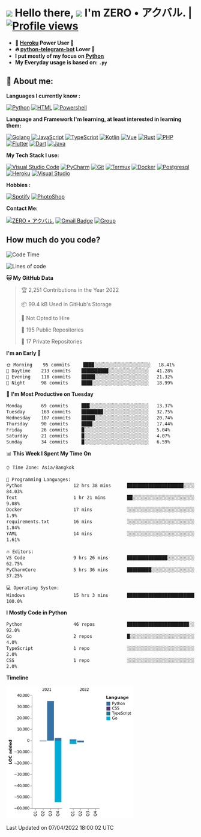 # <img src="https://i.pinimg.com/originals/01/63/6c/01636c5434cd0462086620c60fdfec16.gif" width="50px"> **Hello there, <img src="https://raw.githubusercontent.com/MartinHeinz/MartinHeinz/master/wave.gif" width="30px">** I'm ZERO • アクバル. | [![Profile views](https://gpvc.arturio.dev/Ryomen-Sukuna)](https://github.com/Ryomen-Sukuna)

- **🐋 [Heroku](https://heroku.com) Power User 💪**
- **🔥 [python-telegram-bot](https://github.com/python-telegram-bot/python-telegram-bot) Lover 💖**
- **I put mostly of my focus on [Python](https://python.org)**
- **My Everyday usage is based on: `.py`**

## 👦 **About me**:

**Languages I currently know :**

[![Python](https://badges.aleen42.com/src/python.svg)](https://python.org)
[![HTML](https://img.shields.io/badge/-HTML-%232c3e50?style=flat&logo=php)](https://whatwg.org)
[![Powershell](https://img.shields.io/badge/-PowerShell-%232c3e50?style=flat&logo=powershell)](https://docs.microsoft.com/en-us/powershell)

**Language ​​and Framework I'm learning, at least interested in learning them:**

[![Golang](https://badges.aleen42.com/src/golang.svg)](https://golang.org)
[![JavaScript](https://badges.aleen42.com/src/javascript.svg)](https://nodejs.org)
[![TypeScript](https://badges.aleen42.com/src/typescript.svg)](https://www.typescriptlang.org)
[![Kotlin](https://badges.aleen42.com/src/kotlin.svg)](https://kotlinlang.org)
[![Vue](https://badges.aleen42.com/src/vue.svg)](https://vuejs.org)
[![Rust](https://img.shields.io/badge/-rust-%232c3e50?style=flat&logo=rust)](https://rust-lang.org)
[![PHP](https://img.shields.io/badge/-php-%232c3e50?style=flat&logo=php)](https://www.php.net)
[![Flutter](https://img.shields.io/badge/-flutter-%232c3e50?style=flat&logo=flutter)](https://flutter.dev)
[![Dart](https://img.shields.io/badge/-dart-%232c3e50?style=flat&logo=dart)](https://dart.dev)
[![Java](https://badges.aleen42.com/src/java.svg)](https://www.java.com/en)

**My Tech Stack I use:**

[![Visual Studio Code](https://badges.aleen42.com/src/visual_studio_code.svg)](https://code.visualstudio.com)
[![PyCharm](https://img.shields.io/badge/-pycharm-%23007ACC?style=flat&logo=pycharm&logoColor=black&color=black&labelColor=green)](https://www.jetbrains.com/pycharm)
[![Git](https://img.shields.io/badge/-Git-%23F05032?style=flat&logo=git&logoColor=%23ffffff)](https://git-scm.com)
[![Termux](https://img.shields.io/badge/-Termux-%232c3e50?style=flat&logo=typescript)](https://termux.com)
[![Docker](https://badges.aleen42.com/src/docker.svg)](https://www.docker.com/)
[![Postgresql](https://img.shields.io/badge/-Postgresql-%232c3e50?style=flat&logo=postgresql)](https://postgresql.org)
[![Heroku](https://img.shields.io/badge/-Heroku-purple?style=flat&logo=heroku)](https://heroku.com)
[![Visual Studio](https://badges.aleen42.com/src/visual_studio.svg)](https://visualstudio.microsoft.com/)

**Hobbies :**

[![Spotify](https://badges.aleen42.com/src/spotify.svg)](https://spotify.com)
[![PhotoShop](https://badges.aleen42.com/src/photoshop.svg)](https://www.adobe.com/products/photoshop.html)

**Contact Me:**

[![ZERO • アクバル.](https://badges.aleen42.com/src/telegram.svg)](https://t.me/Anomaliii)
[![Gmail Badge](https://img.shields.io/badge/-ryomensukuna83@gmail.com-c14438?style=flat&logo=Gmail&logoColor=white)](https://ryomensukuna83@gmail.com)
[![Group](https://img.shields.io/badge/dynamic/json?logo=telegram&label=%40RandomAnimeIndonesia&labelColor=282c34&suffix=+members&color=2CA5E0&query=%24.data.totalSubs&url=https%3A%2F%2Fapi.spencerwoo.com%2Fsubstats%2F%3Fsource%3Dtelegram%26queryKey%3DGrup_Anime_Random&longCache=true%22)](https://t.me/Grup_Anime_Random)
 

## **How much do you code?**

<!--START_SECTION:waka-->
![Code Time](http://img.shields.io/badge/Code%20Time-89%20hrs%2022%20mins-blue)

![Lines of code](https://img.shields.io/badge/From%20Hello%20World%20I%27ve%20Written--21%20Thousand%20lines%20of%20code-blue)

**🐱 My GitHub Data** 

> 🏆 2,251 Contributions in the Year 2022
 > 
> 📦 99.4 kB Used in GitHub's Storage 
 > 
> 🚫 Not Opted to Hire
 > 
> 📜 195 Public Repositories 
 > 
> 🔑 17 Private Repositories  
 > 
**I'm an Early 🐤** 

```text
🌞 Morning    95 commits     ████░░░░░░░░░░░░░░░░░░░░░   18.41% 
🌆 Daytime    213 commits    ██████████░░░░░░░░░░░░░░░   41.28% 
🌃 Evening    110 commits    █████░░░░░░░░░░░░░░░░░░░░   21.32% 
🌙 Night      98 commits     ████░░░░░░░░░░░░░░░░░░░░░   18.99%

```
📅 **I'm Most Productive on Tuesday** 

```text
Monday       69 commits     ███░░░░░░░░░░░░░░░░░░░░░░   13.37% 
Tuesday      169 commits    ████████░░░░░░░░░░░░░░░░░   32.75% 
Wednesday    107 commits    █████░░░░░░░░░░░░░░░░░░░░   20.74% 
Thursday     90 commits     ████░░░░░░░░░░░░░░░░░░░░░   17.44% 
Friday       26 commits     █░░░░░░░░░░░░░░░░░░░░░░░░   5.04% 
Saturday     21 commits     █░░░░░░░░░░░░░░░░░░░░░░░░   4.07% 
Sunday       34 commits     █░░░░░░░░░░░░░░░░░░░░░░░░   6.59%

```


📊 **This Week I Spent My Time On** 

```text
⌚︎ Time Zone: Asia/Bangkok

💬 Programming Languages: 
Python                   12 hrs 38 mins      █████████████████████░░░░   84.03% 
Text                     1 hr 21 mins        ██░░░░░░░░░░░░░░░░░░░░░░░   9.08% 
Docker                   17 mins             ░░░░░░░░░░░░░░░░░░░░░░░░░   1.9% 
requirements.txt         16 mins             ░░░░░░░░░░░░░░░░░░░░░░░░░   1.84% 
YAML                     14 mins             ░░░░░░░░░░░░░░░░░░░░░░░░░   1.61%

🔥 Editors: 
VS Code                  9 hrs 26 mins       ███████████████░░░░░░░░░░   62.75% 
PyCharmCore              5 hrs 36 mins       █████████░░░░░░░░░░░░░░░░   37.25%

💻 Operating System: 
Windows                  15 hrs 3 mins       █████████████████████████   100.0%

```

**I Mostly Code in Python** 

```text
Python                   46 repos            ███████████████████████░░   92.0% 
Go                       2 repos             █░░░░░░░░░░░░░░░░░░░░░░░░   4.0% 
TypeScript               1 repo              ░░░░░░░░░░░░░░░░░░░░░░░░░   2.0% 
CSS                      1 repo              ░░░░░░░░░░░░░░░░░░░░░░░░░   2.0%

```


**Timeline**

![Chart not found](https://raw.githubusercontent.com/Ryomen-Sukuna/Ryomen-Sukuna/master/charts/bar_graph.png) 


 Last Updated on 07/04/2022 18:00:02 UTC
<!--END_SECTION:waka-->
